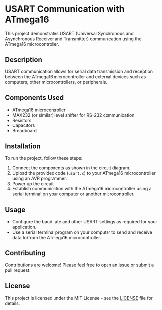 # USART Communication with ATmega16

This project demonstrates USART (Universal Synchronous and Asynchronous Receiver and Transmitter) communication using the ATmega16 microcontroller.

## Description

USART communication allows for serial data transmission and reception between the ATmega16 microcontroller and external devices such as computers, other microcontrollers, or peripherals.

## Components Used

- ATmega16 microcontroller
- MAX232 (or similar) level shifter for RS-232 communication
- Resistors
- Capacitors
- Breadboard


## Installation

To run the project, follow these steps:

1. Connect the components as shown in the circuit diagram.
2. Upload the provided code (`usart.c`) to your ATmega16 microcontroller using an AVR programmer.
3. Power up the circuit.
4. Establish communication with the ATmega16 microcontroller using a serial terminal on your computer or another microcontroller.

## Usage

- Configure the baud rate and other USART settings as required for your application.
- Use a serial terminal program on your computer to send and receive data to/from the ATmega16 microcontroller.

## Contributing

Contributions are welcome! Please feel free to open an issue or submit a pull request.

## License

This project is licensed under the MIT License - see the [LICENSE](LICENSE) file for details.
